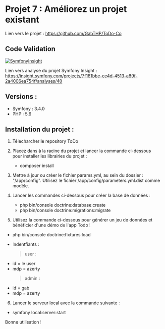 # Projet 7 : Améliorez un projet existant

Lien vers le projet : https://github.com/GabTHP/ToDo-Co

## Code Validation

[![SymfonyInsight](https://insight.symfony.com/projects/7f181bbe-ce4d-4513-a89f-2a4006ea754f/big.svg)](https://insight.symfony.com/projects/7f181bbe-ce4d-4513-a89f-2a4006ea754f)

Lien vers analyse du projet Symfony Insight : https://insight.symfony.com/projects/7f181bbe-ce4d-4513-a89f-2a4006ea754f/analyses/40

## Versions :

- Symfony : 3.4.0
- PHP : 5.6

## Installation du projet :

1. Télecharcher le repository ToDo

2. Placez dans à la racine du projet et lancer la commande ci-dessous pour installer les librairies du projet :

   - composer install

3. Mettre à jour ou créer le fichier params.yml, au sein du dossier : "/app/config". Utilisez le fichier /app/config/parameters.yml.dist comme modèle.

4. Lancer les commandes ci-dessous pour créer la base de données :

   - php bin/console doctrine:database:create
   - php bin/console doctrine:migrations:migrate

5. Utilisez la commande ci-dessous pour générer un jeu de données et bénéficier d'une démo de l'app Todo !

- php bin/console doctrine:fixtures:load

- Indentfiants :
  > user :

* id = le user
* mdp = azerty
  > admin :
* id = gab
* mdp = azerty

6. Lancer le serveur local avec la commande suivante :

- symfony local:server:start

Bonne utilisation !
